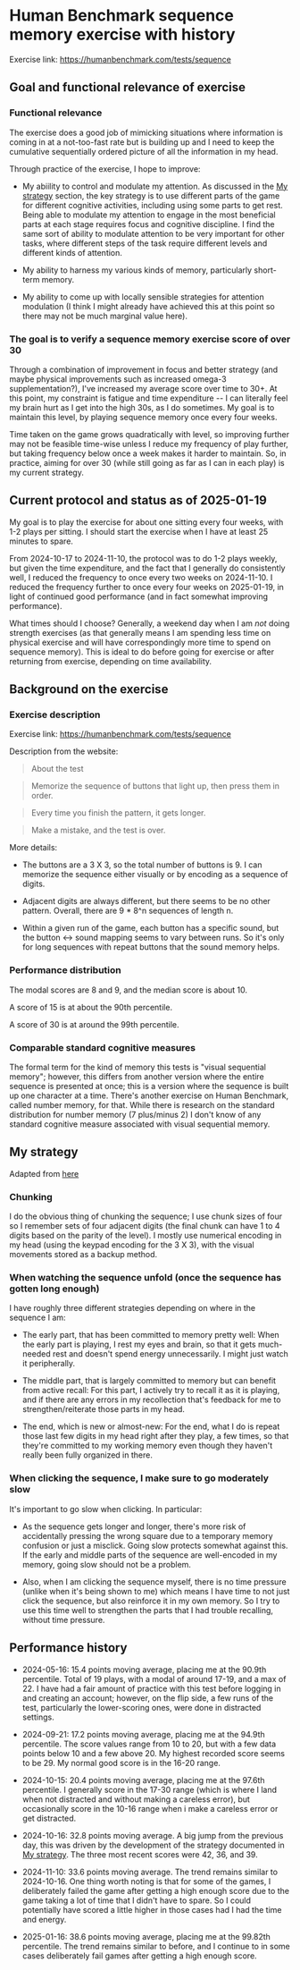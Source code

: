 # Human Benchmark sequence memory exercise with history

Exercise link: https://humanbenchmark.com/tests/sequence

## Goal and functional relevance of exercise

### Functional relevance

The exercise does a good job of mimicking situations where information
is coming in at a not-too-fast rate but is building up and I need to
keep the cumulative sequentially ordered picture of all the
information in my head.

Through practice of the exercise, I hope to improve:

* My abiility to control and modulate my attention. As discussed in
  the [My strategy](#my-strategy) section, the key strategy is to use
  different parts of the game for different cognitive activities,
  including using some parts to get rest. Being able to modulate my
  attention to engage in the most beneficial parts at each stage
  requires focus and cognitive discipline. I find the same sort of
  ability to modulate attention to be very important for other tasks,
  where different steps of the task require different levels and
  different kinds of attention.

* My ability to harness my various kinds of memory, particularly
  short-term memory.

* My ability to come up with locally sensible strategies for attention
  modulation (I think I might already have achieved this at this point
  so there may not be much marginal value here).

### The goal is to verify a sequence memory exercise score of over 30

Through a combination of improvement in focus and better strategy (and
maybe physical improvements such as increased omega-3
supplementation?), I've increased my average score over time to
30+. At this point, my constraint is fatigue and time expenditure -- I
can literally feel my brain hurt as I get into the high 30s, as I do
sometimes. My goal is to maintain this level, by playing sequence
memory once every four weeks.

Time taken on the game grows quadratically with level, so improving
further may not be feasible time-wise unless I reduce my frequency of
play further, but taking frequency below once a week makes it harder
to maintain. So, in practice, aiming for over 30 (while still going as
far as I can in each play) is my current strategy.

## Current protocol and status as of 2025-01-19

My goal is to play the exercise for about one sitting every four weeks,
with 1-2 plays per sitting. I should start the exercise when I have at
least 25 minutes to spare.

From 2024-10-17 to 2024-11-10, the protocol was to do 1-2 plays
weekly, but given the time expenditure, and the fact that I generally
do consistently well, I reduced the frequency to once every two weeks
on 2024-11-10. I reduced the frequency further to once every four
weeks on 2025-01-19, in light of continued good performance (and in
fact somewhat improving performance).

What times should I choose? Generally, a weekend day when I am *not*
doing strength exercises (as that generally means I am spending less
time on physical exercise and will have correspondingly more time to
spend on sequence memory). This is ideal to do before going for
exercise or after returning from exercise, depending on time
availability.

## Background on the exercise

### Exercise description

Exercise link: https://humanbenchmark.com/tests/sequence

Description from the website:

> About the test

> Memorize the sequence of buttons that light up, then press them in order.

> Every time you finish the pattern, it gets longer.

> Make a mistake, and the test is over.

More details:

* The buttons are a 3 X 3, so the total number of buttons is 9. I can
  memorize the sequence either visually or by encoding as a sequence
  of digits.

* Adjacent digits are always different, but there seems to be no other
  pattern. Overall, there are 9 * 8^n sequences of length n.

* Within a given run of the game, each button has a specific sound,
  but the button <-> sound mapping seems to vary between runs. So it's
  only for long sequences with repeat buttons that the sound memory
  helps.

### Performance distribution

The modal scores are 8 and 9, and the median score is about 10.

A score of 15 is at about the 90th percentile.

A score of 30 is at around the 99th percentile.

### Comparable standard cognitive measures

The formal term for the kind of memory this tests is "visual
sequential memory"; however, this differs from another version where
the entire sequence is presented at once; this is a version where the
sequence is built up one character at a time. There's another exercise
on Human Benchmark, called number memory, for that. While there is
research on the standard distribution for number memory (7 plus/minus
2) I don't know of any standard cognitive measure associated with
visual sequential memory.

## My strategy

Adapted from [here](https://github.com/vipulnaik/working-drafts/blob/master/reddit/my-sequence-memory-strategy.md)

### Chunking

I do the obvious thing of chunking the sequence; I use chunk sizes of
four so I remember sets of four adjacent digits (the final chunk can
have 1 to 4 digits based on the parity of the level). I mostly use
numerical encoding in my head (using the keypad encoding for the 3 X
3), with the visual movements stored as a backup method.

### When watching the sequence unfold (once the sequence has gotten long enough)

I have roughly three different strategies depending on where in the sequence I am:

* The early part, that has been committed to memory pretty well: When
  the early part is playing, I rest my eyes and brain, so that it gets
  much-needed rest and doesn't spend energy unnecessarily. I might
  just watch it peripherally.

* The middle part, that is largely committed to memory but can benefit
  from active recall: For this part, I actively try to recall it as it
  is playing, and if there are any errors in my recollection that's
  feedback for me to strengthen/reiterate those parts in my head.

* The end, which is new or almost-new: For the end, what I do is
  repeat those last few digits in my head right after they play, a few
  times, so that they're committed to my working memory even though
  they haven't really been fully organized in there.

### When clicking the sequence, I make sure to go moderately slow

It's important to go slow when clicking. In particular:

* As the sequence gets longer and longer, there's more risk of
  accidentally pressing the wrong square due to a temporary memory
  confusion or just a misclick. Going slow protects somewhat against
  this. If the early and middle parts of the sequence are well-encoded
  in my memory, going slow should not be a problem.

* Also, when I am clicking the sequence myself, there is no time
  pressure (unlike when it's being shown to me) which means I have
  time to not just click the sequence, but also reinforce it in my own
  memory. So I try to use this time well to strengthen the parts that
  I had trouble recalling, without time pressure.

## Performance history

* 2024-05-16: 15.4 points moving average, placing me at the 90.9th
  percentile. Total of 19 plays, with a modal of around 17-19, and a
  max of 22. I have had a fair amount of practice with this test
  before logging in and creating an account; however, on the flip
  side, a few runs of the test, particularly the lower-scoring ones,
  were done in distracted settings.

* 2024-09-21: 17.2 points moving average, placing me at the 94.9th
  percentile. The score values range from 10 to 20, but with a few
  data points below 10 and a few above 20. My highest recorded score
  seems to be 29. My normal good score is in the 16-20 range.
  
* 2024-10-15: 20.4 points moving average, placing me at the 97.6th
  percentile. I generally score in the 17-30 range (which is where I
  land when not distracted and without making a careless error), but
  occasionally score in the 10-16 range when i make a careless error
  or get distracted.

* 2024-10-16: 32.8 points moving average. A big jump from the previous
  day, this was driven by the development of the strategy documented
  in [My strategy](#my-strategy). The three most recent scores were
  42, 36, and 39.

* 2024-11-10: 33.6 points moving average. The trend remains similar to
  2024-10-16. One thing worth noting is that for some of the games, I
  deliberately failed the game after getting a high enough score due
  to the game taking a lot of time that I didn't have to spare. So I
  could potentially have scored a little higher in those cases had I
  had the time and energy.

* 2025-01-16: 38.6 points moving average, placing me at the 99.82th
  percentile. The trend remains similar to before, and I continue to
  in some cases deliberately fail games after getting a high enough
  score.
